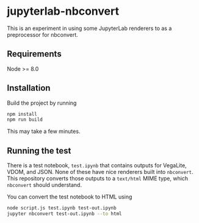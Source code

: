 # jupyterlab-nbconvert

This is an experiment in using some JupyterLab renderers to as a preprocessor for nbconvert.

## Requirements

Node >= 8.0

## Installation

Build the project by running
```bash
npm install
npm run build
```
This may take a few minutes.

## Running the test
There is a test notebook, `test.ipynb` that contains outputs for VegaLite,
VDOM, and JSON. None of these have nice renderers built into `nbconvert`.
This repository converts those outputs to a `text/html` MIME type,
which `nbconvert` should understand.

You can convert the test notebook to HTML using
```bash
node script.js test.ipynb test-out.ipynb
jupyter nbconvert test-out.ipynb --to html
```
